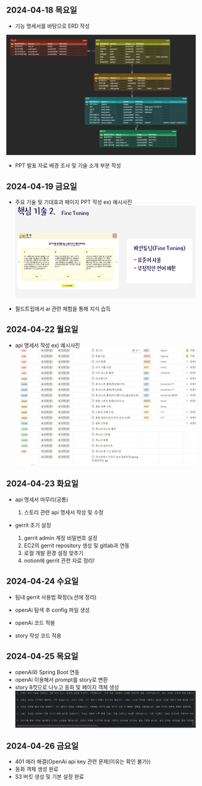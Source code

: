 ## 2024-04-18 목요일

- 기능 명세서를 바탕으로 ERD 작성

![image.png](./image.png)


- PPT 발표 자료 배경 조사 및 기술 소개 부분 작성  



## 2024-04-19 금요일 

- 주요 기술 및 기대효과 페이지 PPT 작성 
ex) 예시사진
![image-1.png](./image-1.png)

- 필드트립에서 ai 관련 체험을 통해 지식 습득



## 2024-04-22 월요일

- api 명세서 작성
ex) 예시사진
![image-2.png](./image-2.png)


## 2024-04-23 화요일

- api 명세서 마무리(공통)
    1) 스토리 관련 api 명세서 작성 및 수정

- gerrit 초기 설정
    1) gerrit admin 계정 비밀번호 설정
    2) EC2의 gerrit repository 생성 및 gitlab과 연동
    3) 로컬 개발 환경 설정 맞추기
    4) notion에 gerrit 관련 자료 정리!


## 2024-04-24 수요일

- 팀내 gerrit 사용법 확정(노션에 정리)

- openAi 탐색 후 config 파일 생성
- openAi 코드 적용
- story 작성 코드 적용


## 2024-04-25 목요일

- openAi와 Spring Boot 연동
- openAi 이용해서 prompt를 story로 변환
- story 8컷으로 나누고 동화 및 페이지 객체 생성
  ![img.png](./img.png)

## 2024-04-26 금요일

- 401 에러 해결(OpenAi api key 관련 문제(이유는 확인 불가))
- 동화 객체 생성 완료
- S3 버킷 생성 및 기본 설정 완료